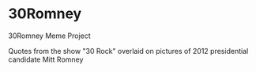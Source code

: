 30Romney
========

30Romney Meme Project

Quotes from the show "30 Rock" overlaid on pictures of 2012 presidential candidate Mitt Romney
